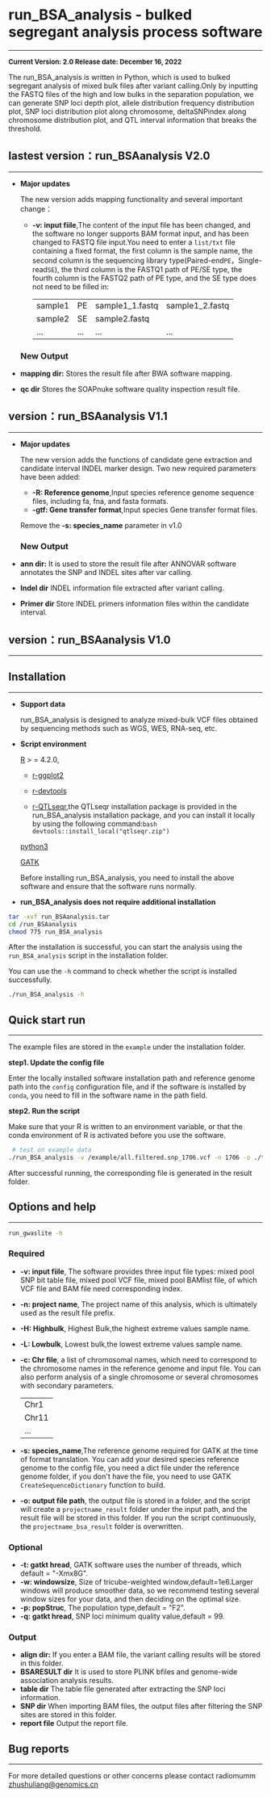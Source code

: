 # run_BSA_analysis - bulked segregant analysis process software
---
**<font size=2 >Current Version: 2.0 Release date: December 16, 2022</font>**

The run_BSA_analysis is written in Python, which is used to bulked segregant analysis of mixed bulk files after variant calling.Only by inputting the FASTQ files of the high and low bulks in the separation population, we can generate SNP loci depth plot, allele distribution frequency distribution plot, SNP loci distribution plot along chromosome, deltaSNPindex along chromosome distribution plot, and QTL interval information that breaks the threshold.
## lastest version：run_BSAanalysis  V2.0
---
- **Major updates**

  The new version adds mapping functionality and several important change：
  - **-v: input fiile**,The content of the input file has been changed, and the software no longer supports BAM format input, and has been changed to FASTQ file input.You need to enter a `list/txt` file containing a fixed format, the first column is the sample name, the second column is the sequencing library type(Paired-end`PE`，Single-read`SE`), the third column is the FASTQ1 path of PE/SE type, the fourth column is the FASTQ2 path of PE type, and the SE type does not need to be filled in:
                                              <table>
                                              <tr>
                                                <td>sample1</td>
                                                <td>PE</td>
                                                <td>sample1_1.fastq</td>
                                                <td>sample1_2.fastq</td>
                                              </tr>
                                              <tr>
                                                <td>sample2</td>
                                                <td>SE</td>
                                                <td>sample2.fastq</td>
                                                <td>  </td>
                                              </tr>
                                              <tr>
                                                <td>...</td>
                                                <td>...</td>
                                                <td>...</td>
                                                <td>...</td>
                                              </tr>
                                              </table>
  ### New Output
- **mapping dir:** Stores the result file after BWA software mapping.
- **qc dir** Stores the SOAPnuke software quality inspection result file.
## version：run_BSAanalysis  V1.1
---
- **Major updates**

  The new version adds the functions of candidate gene extraction and candidate interval INDEL marker design. Two new required parameters have been added:
  - **-R: Reference genome**,Input species reference genome sequence files, including fa, fna, and fasta formats.
  - **-gtf: Gene transfer format**,Input species Gene transfer format files.
  
  Remove the **-s: species_name** parameter in v1.0
  ### New Output
- **ann dir:** It is used to store the result file after ANNOVAR software annotates the SNP and INDEL sites after var calling.
- **Indel dir** INDEL information file extracted after variant calling.
- **Primer dir** Store INDEL primers information files within the candidate interval.
  
## version：run_BSAanalysis  V1.0
---

## Installation
---
- **Support data**

   run_BSA_analysis is designed to analyze mixed-bulk VCF files obtained by sequencing methods such as WGS, WES, RNA-seq, etc.

- **Script environment**

  [R](https://www.r-project.org/) >  = 4.2.0,
   
   - [r-ggplot2](https://faculty.washington.edu/browning/beagle/beagle.html)
    
   - [r-devtools](https://www.r-project.org/nosvn/pandoc/devtools.html)
   - [r-QTLseqr](https://github.com/bmansfeld/QTLseqr),the QTLseqr installation package is provided in the run_BSA_analysis installation package, and you can install it locally by using the following command:```bash devtools::install_local("qtlseqr.zip") ```
 
  [python3](https://www.python.org/download/releases/3.0/)

  [GATK](https://gatk.broadinstitute.org/hc/en-us)
    
  Before installing run_BSA_analysis, you need to install the above software and ensure that the software runs normally.

- **run_BSA_analysis does not require additional installation**
```bash
tar -xvf run_BSAanalysis.tar
cd /run_BSAanalysis
chmod 775 run_BSA_analysis
```
After the installation is successful, you can start the analysis using the `run_BSA_analysis` script in the installation folder.

You can use the `-h` command to check whether the script is installed successfully.
```bash
./run_BSA_analysis -h
```

## Quick start run
---

The example files are stored in the `example` under the installation folder.


 **step1. Update the config file**

Enter the locally installed software installation path and reference genome path into the `config` configuration file, and if the software is installed by `conda`, you need to fill in the software name in the path field.

 **step2. Run the script**
 
 Make sure that your R is written to an environment variable, or that the conda environment of R is activated before you use the software.
```bash 
 # test on example data 
./run_BSA_analysis -v /example/all.filtered.snp_1706.vcf -n 1706 -o ./text/ -H H1706Z -L H1706F -c /example/chr.txt  -s peanut
 ```
 After successful running, the corresponding file is generated in the result folder.
 
## Options and help
---
```bash
run_gwaslite -h
```
### Required
- **-v: input fiile**, The software provides three input file types: mixed pool SNP bit table file, mixed pool VCF file, mixed pool BAMlist file, of which VCF file and BAM file need corresponding index.
- **-n: project name**, The project name of this analysis, which is ultimately used as the result file prefix.
- **-H: Highbulk**, Highest Bulk,the highest extreme values sample name.
- **-L: Lowbulk**, Lowest bulk,the lowest extreme values sample name.
- **-c: Chr file**, a list of chromosomal names, which need to correspond to the chromosome names in the reference genome and input file. You can also perform analysis of a single chromosome or several chromosomes with secondary parameters.

    <table >
      <tr>
          <td>Chr1</td>
      </tr>
      <tr>
          <td>Chr11</td>
      </tr>
      <tr>
          <td>...</td>
      </tr>
      </table>
  
- **-s: species_name**,The reference genome required for GATK at the time of format translation. You can add your desired species reference genome to the config file, you need a dict file under the reference genome folder, if you don't have the file, you need to use GATK `CreateSequenceDictionary` function to build.
- **-o: output file path**, the output file is stored in a folder, and the script will create a `projectname_result` folder under the input path, and the result file will be stored in this folder. If you run the script continuously, the `projectname_bsa_result` folder is overwritten.

### Optional
- **-t: gatkt hread**, GATK software uses the number of threads, which default = "-Xmx8G".
- **-w: windowsize**, Size of tricube-weighted window,default=1e6.Larger windows will produce smoother data, so we recommend testing several window sizes for your data, and then deciding on the optimal size.
- **-p: popStruc**, The population type,default = "F2".
- **-q: gatkt hread**, SNP loci minimum quality value,default = 99.

### Output
- **align dir:** If you enter a BAM file, the variant calling results will be stored in this folder.
- **BSARESULT dir** It is used to store PLINK bfiles and genome-wide association analysis results.
- **table dir** The table file generated after extracting the SNP loci information.
- **SNP dir** When importing BAM files, the output files after filtering the SNP sites are stored in this folder.
- **report file** Output the report file.

## Bug reports
---
For more detailed questions or other concerns please contact radiomumm 
[zhushuliang@genomics.cn]()

